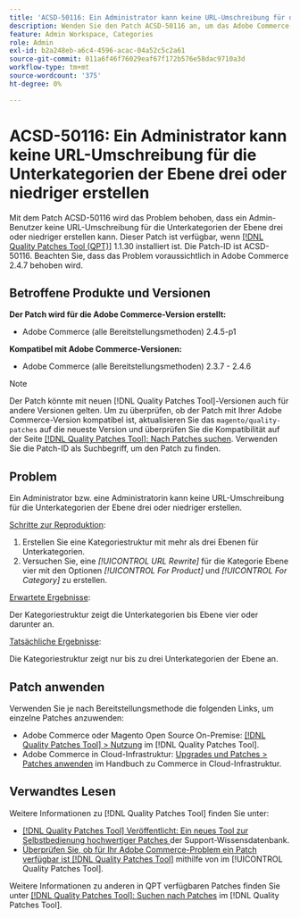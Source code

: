 ```yaml
---
title: 'ACSD-50116: Ein Administrator kann keine URL-Umschreibung für die Unterkategorien der Ebene drei oder niedriger erstellen'
description: Wenden Sie den Patch ACSD-50116 an, um das Adobe Commerce-Problem zu beheben, bei dem ein Administrator bzw. eine Administratorin keine URL-Umschreibung für die Unterkategorien der Ebene drei oder niedriger erstellen kann.
feature: Admin Workspace, Categories
role: Admin
exl-id: b2a248eb-a6c4-4596-acac-04a52c5c2a61
source-git-commit: 011a6f46f76029eaf67f172b576e58dac9710a3d
workflow-type: tm+mt
source-wordcount: '375'
ht-degree: 0%

---
```


# ACSD-50116: Ein Administrator kann keine URL-Umschreibung für die Unterkategorien der Ebene drei oder niedriger erstellen

Mit dem Patch ACSD-50116 wird das Problem behoben, dass ein Admin-Benutzer keine URL-Umschreibung für die Unterkategorien der Ebene drei oder niedriger erstellen kann. Dieser Patch ist verfügbar, wenn [[!DNL Quality Patches Tool (QPT)]](https://experienceleague.adobe.com/en/docs/commerce-operations/tools/quality-patches-tool/quality-patches-tool-to-self-serve-quality-patches) 1.1.30 installiert ist. Die Patch-ID ist ACSD-50116. Beachten Sie, dass das Problem voraussichtlich in Adobe Commerce 2.4.7 behoben wird.

## Betroffene Produkte und Versionen

**Der Patch wird für die Adobe Commerce-Version erstellt:**

* Adobe Commerce (alle Bereitstellungsmethoden) 2.4.5-p1

**Kompatibel mit Adobe Commerce-Versionen:**

* Adobe Commerce (alle Bereitstellungsmethoden) 2.3.7 - 2.4.6

>[!NOTE]
>
>Der Patch könnte mit neuen [!DNL Quality Patches Tool]-Versionen auch für andere Versionen gelten. Um zu überprüfen, ob der Patch mit Ihrer Adobe Commerce-Version kompatibel ist, aktualisieren Sie das `magento/quality-patches` auf die neueste Version und überprüfen Sie die Kompatibilität auf der Seite [[!DNL Quality Patches Tool]: Nach Patches suchen](https://experienceleague.adobe.com/tools/commerce-quality-patches/index.html). Verwenden Sie die Patch-ID als Suchbegriff, um den Patch zu finden.

## Problem

Ein Administrator bzw. eine Administratorin kann keine URL-Umschreibung für die Unterkategorien der Ebene drei oder niedriger erstellen.

<u>Schritte zur Reproduktion</u>:

1. Erstellen Sie eine Kategoriestruktur mit mehr als drei Ebenen für Unterkategorien.
1. Versuchen Sie, eine *[!UICONTROL URL Rewrite]* für die Kategorie Ebene vier mit den Optionen *[!UICONTROL For Product]* und *[!UICONTROL For Category]* zu erstellen.

<u>Erwartete Ergebnisse</u>:

Der Kategoriestruktur zeigt die Unterkategorien bis Ebene vier oder darunter an.

<u>Tatsächliche Ergebnisse</u>:

Die Kategoriestruktur zeigt nur bis zu drei Unterkategorien der Ebene an.

## Patch anwenden

Verwenden Sie je nach Bereitstellungsmethode die folgenden Links, um einzelne Patches anzuwenden:

* Adobe Commerce oder Magento Open Source On-Premise: [[!DNL Quality Patches Tool] > Nutzung](/help/tools/quality-patches-tool/usage.md) im [!DNL Quality Patches Tool].
* Adobe Commerce in Cloud-Infrastruktur: [Upgrades und Patches > Patches anwenden](https://experienceleague.adobe.com/docs/commerce-cloud-service/user-guide/develop/upgrade/apply-patches.html) im Handbuch zu Commerce in Cloud-Infrastruktur.

## Verwandtes Lesen

Weitere Informationen zu [!DNL Quality Patches Tool] finden Sie unter:

* [[!DNL Quality Patches Tool] Veröffentlicht: Ein neues Tool zur Selbstbedienung hochwertiger Patches ](https://experienceleague.adobe.com/en/docs/commerce-operations/tools/quality-patches-tool/quality-patches-tool-to-self-serve-quality-patches) der Support-Wissensdatenbank.
* [Überprüfen Sie, ob für Ihr Adobe Commerce-Problem ein Patch verfügbar ist [!DNL Quality Patches Tool]](/help/tools/quality-patches-tool/patches-available-in-qpt/check-patch-for-magento-issue-with-magento-quality-patches.md) mithilfe von im [!UICONTROL Quality Patches Tool].


Weitere Informationen zu anderen in QPT verfügbaren Patches finden Sie unter [[!DNL Quality Patches Tool]: Suchen nach Patches](https://experienceleague.adobe.com/tools/commerce-quality-patches/index.html) im [!DNL Quality Patches Tool].
